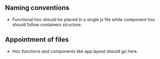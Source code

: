 ## Naming conventions
-   Functional hoc should be placed in a single js file while component hoc should follow containers structure.


## Appointment of files
-   Hoc functions and components like app layout should go here.